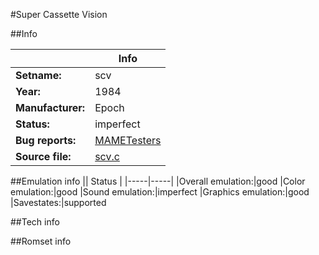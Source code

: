 #Super Cassette Vision

##Info

||Info|
|-----|-----|
|**Setname:**|scv
|**Year:**|1984
|**Manufacturer:**|Epoch
|**Status:**|imperfect
|**Bug reports:**|[MAMETesters](http://mametesters.org/view_all_set.php?type=1&temporary=y&search=scv.c)
|**Source file:**|[scv.c](https://github.com/mamedev/mame/blob/master/src/mess/drivers/scv.c)

##Emulation info
|| Status |
|-----|-----|
|Overall emulation:|good
|Color emulation:|good
|Sound emulation:|imperfect
|Graphics emulation:|good
|Savestates:|supported

##Tech info

##Romset info

<!--- START OF EDITED COMMENT DO NOT TOUCH TEXT ABOVE-->
